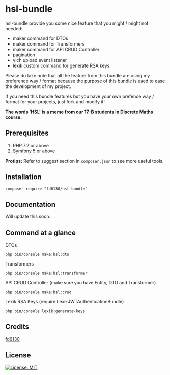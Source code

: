 # hsl-bundle

hsl-bundle provide you some nice feature that you might / might not needed:

* maker command for DTOs
* maker command for Transformers
* maker command for API CRUD Controller
* pagination
* vich upload event listener
* lexik custom command for generate RSA keys

Please do take note that all the feature from this bundle are using my preference way / format because the purpose of this bundle is used to ease the development of my project.

If you need this bundle features but you have your own prefence way / format for your projects, just fork and modify it!

**The words 'HSL' is a meme from our 17-B students in Discrete Maths course.**

## Prerequisites

1. PHP 7.2 or above
1. Symfony 5 or above

**Protips:** Refer to suggest section in `composer.json` to see more useful tools.

## Installation

```
composer require "fd6130/hsl-bundle"
```

## Documentation

Will update this soon.


## Command at a glance

DTOs

```
php bin/console make:hsl:dto
```

Transformers

```
php bin/console make:hsl:transformer
```

API CRUD Controller (make sure you have Entity, DTO and Transformer)

```
php bin/console make:hsl:crud
```

Lexik RSA Keys (require LexikJWTAuthenticationBundle)

```
php bin/console lexik:generate-keys
```

## Credits

[fd6130](https://github.com/fd6130)

## License

[![License: MIT](https://img.shields.io/badge/License-MIT-red.svg)](LICENSE)